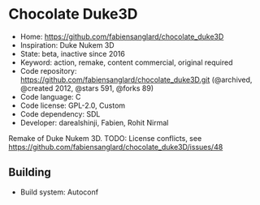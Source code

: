 # Chocolate Duke3D

- Home: https://github.com/fabiensanglard/chocolate_duke3D
- Inspiration: Duke Nukem 3D
- State: beta, inactive since 2016
- Keyword: action, remake, content commercial, original required
- Code repository: https://github.com/fabiensanglard/chocolate_duke3D.git (@archived, @created 2012, @stars 591, @forks 89)
- Code language: C
- Code license: GPL-2.0, Custom
- Code dependency: SDL
- Developer: darealshinji, Fabien, Rohit Nirmal

Remake of Duke Nukem 3D.
TODO: License conflicts, see https://github.com/fabiensanglard/chocolate_duke3D/issues/48

## Building

- Build system: Autoconf
